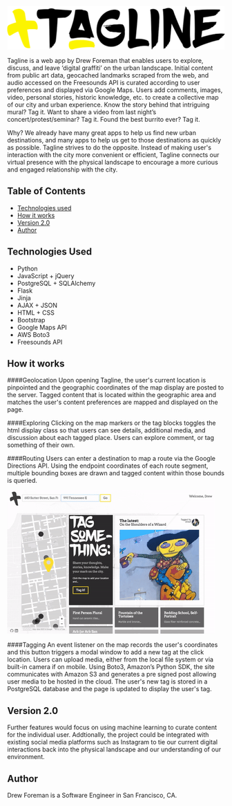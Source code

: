 ![Tagline Logo](/static/img/line-title.png)

Tagline is a web app by Drew Foreman that enables users to explore, discuss, and leave ‘digital graffiti’ on the urban landscape. Initial content from public art data, geocached landmarks scraped from the web, and audio accessed on the Freesounds API is curated according to user preferences and displayed via Google Maps. Users add comments, images, video, personal stories, historic knowledge, etc. to create a collective map of our city and urban experience. Know the story behind that intriguing mural? Tag it. Want to share a video from last night’s concert/protest/seminar? Tag it. Found the best burrito ever? Tag it. 

Why?
We already have many great apps to help us find new urban destinations, and many apps to help us get to those destinations as quickly as possible. Tagline strives to do the opposite. Instead of making user's interaction with the city more convenient or efficient, Tagline connects our virtual presence with the physical landscape to encourage a more curious and engaged relationship with the city.


## Table of Contents
* [Technologies used](#technologiesused)
* [How it works](#how)
* [Version 2.0](#v2)
* [Author](#author)


## <a name="technologiesused"></a>Technologies Used
* Python
* JavaScript + jQuery
* PostgreSQL + SQLAlchemy
* Flask
* Jinja
* AJAX + JSON
* HTML + CSS
* Bootstrap
* Google Maps API
* AWS Boto3
* Freesounds API

## <a name="how"></a>How it works

####Geolocation
Upon opening Tagline, the user's current location is pinpointed and the geographic coordinates of the map display are posted to the server. Tagged content that is located within the geographic area and matches the user's content preferences are mapped and displayed on the page.

####Exploring
Clicking on the map markers or the tag blocks toggles the html display class so that users can see details, additional media, and discussion about each tagged place. Users can explore comment, or tag something of their own.

####Routing
Users can enter a destination to map a route via the Google Directions API.  Using the endpoint coordinates of each route segment, multiple bounding boxes are drawn and tagged content within those bounds is queried. 

![Routing](/graphics/route.gif)

####Tagging
An event listener on the map records the user's coordinates and this button triggers a modal window to add a new tag at the click location. Users can upload media, either from the local file system or via built-in camera if on mobile.  Using Boto3, Amazon’s Python SDK, the site communicates with Amazon S3 and generates a pre signed post allowing user media to be hosted in the cloud.  The user's new tag is stored in a PostgreSQL database and the page is updated to display the user's tag.


## <a name="v2"></a>Version 2.0

Further features would focus on using machine learning to curate content for the individual user.  Addtionally, the project could be integrated with existing social media platforms such as Instagram to tie our current digital interactions back into the physical landscape and our understanding of our environment.

## <a name="author"></a>Author
Drew Foreman is a Software Engineer in San Francisco, CA.
